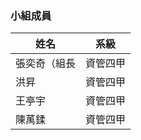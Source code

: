 ### 小組成員

| 姓名  | 系級 |
| ------------- |:-------------:|
| 張奕奇（組長 | 資管四甲     |
| 洪昇        | 資管四甲     |
| 王亭宇      | 資管四甲     |
| 陳萭鍒      | 資管四甲     |
